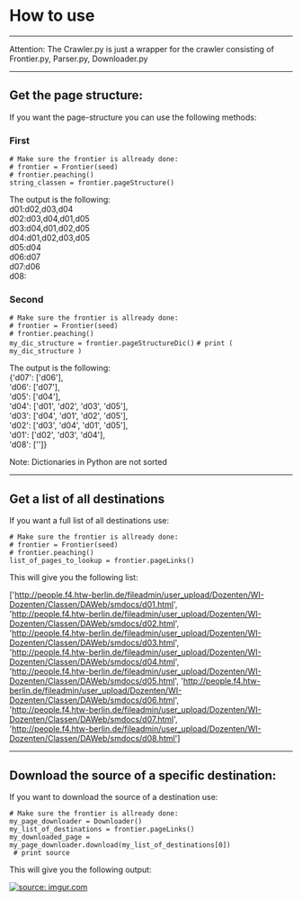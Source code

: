 # How to use
***
Attention: The Crawler.py is just a wrapper for the crawler consisting of Frontier.py, Parser.py, Downloader.py
***
## Get the page structure:

If you want the page-structure you can use the following methods: 

### First
`# Make sure the frontier is allready done: `  
`# frontier = Frontier(seed)`  
`# frontier.peaching()`  
`string_classen = frontier.pageStructure() `  

The output is the following:   
d01:d02,d03,d04  
d02:d03,d04,d01,d05  
d03:d04,d01,d02,d05  
d04:d01,d02,d03,d05  
d05:d04  
d06:d07  
d07:d06  
d08:  

### Second 
`# Make sure the frontier is allready done: `  
`# frontier = Frontier(seed)`  
`# frontier.peaching()`  
`my_dic_structure = frontier.pageStructureDic()`
`# print ( my_dic_structure )`

The output is the following:  
{'d07': ['d06'],  
'd06': ['d07'],  
'd05': ['d04'],  
'd04': ['d01', 'd02', 'd03', 'd05'],  
'd03': ['d04', 'd01', 'd02', 'd05'],  
'd02': ['d03', 'd04', 'd01', 'd05'],  
'd01': ['d02', 'd03', 'd04'],  
'd08': ['']}
  
Note: Dictionaries in Python are not sorted


***
## Get a list of all destinations

If you want a full list of all destinations use: 

`# Make sure the frontier is allready done: `  
`# frontier = Frontier(seed)`  
`# frontier.peaching()`  
`list_of_pages_to_lookup = frontier.pageLinks()`  


This will give you the following list: 

['http://people.f4.htw-berlin.de/fileadmin/user_upload/Dozenten/WI-Dozenten/Classen/DAWeb/smdocs/d01.html',  
'http://people.f4.htw-berlin.de/fileadmin/user_upload/Dozenten/WI-Dozenten/Classen/DAWeb/smdocs/d02.html',  
'http://people.f4.htw-berlin.de/fileadmin/user_upload/Dozenten/WI-Dozenten/Classen/DAWeb/smdocs/d03.html',  
'http://people.f4.htw-berlin.de/fileadmin/user_upload/Dozenten/WI-Dozenten/Classen/DAWeb/smdocs/d04.html',  
'http://people.f4.htw-berlin.de/fileadmin/user_upload/Dozenten/WI-Dozenten/Classen/DAWeb/smdocs/d05.html',
'http://people.f4.htw-berlin.de/fileadmin/user_upload/Dozenten/WI-Dozenten/Classen/DAWeb/smdocs/d06.html',  
'http://people.f4.htw-berlin.de/fileadmin/user_upload/Dozenten/WI-Dozenten/Classen/DAWeb/smdocs/d07.html',  
'http://people.f4.htw-berlin.de/fileadmin/user_upload/Dozenten/WI-Dozenten/Classen/DAWeb/smdocs/d08.html']  


***
## Download the source of a specific destination:

If you want to download the source of a destination use: 

`# Make sure the frontier is allready done: `  
` my_page_downloader = Downloader() `  
` my_list_of_destinations = frontier.pageLinks() `  
` my_downloaded_page = my_page_downloader.download(my_list_of_destinations[0]) `  
` # print source`  

This will give you the following output: 

<a href="http://imgur.com/ZuZddEt"><img src="http://i.imgur.com/ZuZddEt.png" title="source: imgur.com" /></a>


